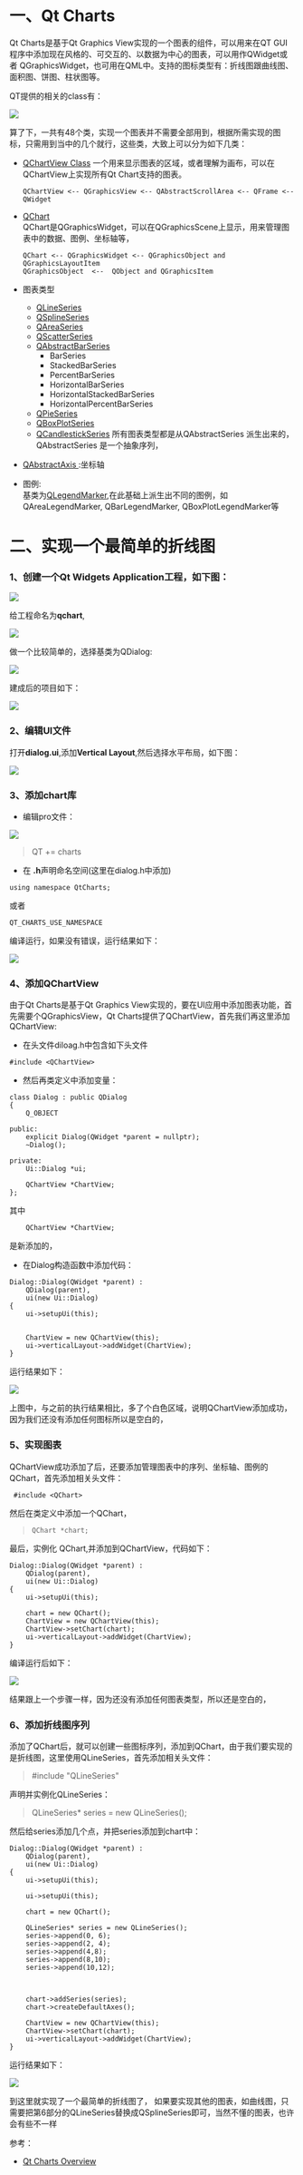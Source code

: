 
# 一、Qt Charts
Qt Charts是基于Qt Graphics View实现的一个图表的组件，可以用来在QT GUI程序中添加现在风格的、可交互的、以数据为中心的图表，可以用作QWidget或者 QGraphicsWidget，也可用在QML中。支持的图标类型有：折线图跟曲线图、面积图、饼图、柱状图等。

QT提供的相关的class有：

![](img/Cpp_class.png)                 

算了下，一共有48个类，实现一个图表并不需要全部用到，根据所需实现的图标，只需用到当中的几个就行，这些类，大致上可以分为如下几类：
* [QChartView Class](https://doc.qt.io/qt-5/qchartview.html)
一个用来显示图表的区域，或者理解为画布，可以在QChartView上实现所有Qt Chart支持的图表。
    ```
    QChartView <-- QGraphicsView <-- QAbstractScrollArea <-- QFrame <-- QWidget
    ```

* [QChart](https://doc.qt.io/qt-5/qchart.html)                   
  QChart是QGraphicsWidget，可以在QGraphicsScene上显示，用来管理图表中的数据、图例、坐标轴等，
  ```
  QChart <-- QGraphicsWidget <-- QGraphicsObject and QGraphicsLayoutItem
  QGraphicsObject  <--  QObject and QGraphicsItem
  ```
*  图表类型
    * [QLineSeries](https://doc.qt.io/qt-5/qlineseries.html)
    * [QSplineSeries](https://doc.qt.io/qt-5/qsplineseries.html)
    * [QAreaSeries]()
    * [QScatterSeries]()
    * [QAbstractBarSeries](https://doc.qt.io/qt-5/qml-qtcharts-abstractbarseries.html)
      * BarSeries
      * StackedBarSeries 
      * PercentBarSeries
      * HorizontalBarSeries
      *  HorizontalStackedBarSeries 
      *  HorizontalPercentBarSeries
    * [QPieSeries ]()
    * [QBoxPlotSeries ]()
    * [QCandlestickSeries]()
  所有图表类型都是从QAbstractSeries 派生出来的，QAbstractSeries 是一个抽象序列，
* [QAbstractAxis ]():坐标轴
* 图例:               
  基类为[QLegendMarker](https://doc.qt.io/qt-5/qlegendmarker.html),在此基础上派生出不同的图例，如QAreaLegendMarker, QBarLegendMarker, QBoxPlotLegendMarker等

# 二、实现一个最简单的折线图
### 1、创建一个Qt Widgets Application工程，如下图：

![](img/create_project.png)

给工程命名为**qchart**,

![](img/name_project.png)

做一个比较简单的，选择基类为QDialog:

![](img/dialog_project.png)

建成后的项目如下：

![](img/project_overview.png)

### 2、编辑UI文件
打开**dialog.ui**,添加**Vertical Layout**,然后选择水平布局，如下图：

![](img/edit_ui_file.png)

### 3、添加chart库
* 编辑pro文件：
  

![](img/edit_pro_file.png)

> QT += charts

* 在 **.h**声明命名空间(这里在dialog.h中添加)
  
```
using namespace QtCharts;
```
或者
```
QT_CHARTS_USE_NAMESPACE
```

编译运行，如果没有错误，运行结果如下：

![](img/init.png)

### 4、添加QChartView                     
由于Qt Charts是基于Qt Graphics View实现的，要在UI应用中添加图表功能，首先需要个QGraphicsView，Qt Charts提供了QChartView，首先我们再这里添加QChartView:
* 在头文件diloag.h中包含如下头文件
```
#include <QChartView>
```
* 然后再类定义中添加变量：
```
class Dialog : public QDialog
{
    Q_OBJECT

public:
    explicit Dialog(QWidget *parent = nullptr);
    ~Dialog();

private:
    Ui::Dialog *ui;

    QChartView *ChartView;
};
```
其中
```
    QChartView *ChartView;
```
是新添加的，

* 在Dialog构造函数中添加代码：
```
Dialog::Dialog(QWidget *parent) :
    QDialog(parent),
    ui(new Ui::Dialog)
{
    ui->setupUi(this);


    ChartView = new QChartView(this);
    ui->verticalLayout->addWidget(ChartView);
}
```

运行结果如下：

![](img/add_chartView.png)

上图中，与之前的执行结果相比，多了个白色区域，说明QChartView添加成功，因为我们还没有添加任何图标所以是空白的，

### 5、实现图表
QChartView成功添加了后，还要添加管理图表中的序列、坐标轴、图例的QChart，首先添加相关头文件：
```
 #include <QChart>
```

 然后在类定义中添加一个QChart，
>     QChart *chart;

最后，实例化 QChart,并添加到QChartView，代码如下：
```
Dialog::Dialog(QWidget *parent) :
    QDialog(parent),
    ui(new Ui::Dialog)
{
    ui->setupUi(this);

    chart = new QChart();
    ChartView = new QChartView(this);
    ChartView->setChart(chart);
    ui->verticalLayout->addWidget(ChartView);
}
```
编译运行后如下：

![](img/with_qchart.png)

结果跟上一个步骤一样，因为还没有添加任何图表类型，所以还是空白的，

### 6、添加折线图序列
添加了QChart后，就可以创建一些图标序列，添加到QChart，由于我们要实现的是折线图，这里使用QLineSeries，首先添加相关头文件：
 > #include "QLineSeries"

声明并实例化QLineSeries：
 > QLineSeries* series = new QLineSeries();

然后给series添加几个点，并把series添加到chart中：
```
Dialog::Dialog(QWidget *parent) :
    QDialog(parent),
    ui(new Ui::Dialog)
{
    ui->setupUi(this);

    ui->setupUi(this);

    chart = new QChart();

    QLineSeries* series = new QLineSeries();
    series->append(0, 6);
    series->append(2, 4);
    series->append(4,8);
    series->append(8,10);
    series->append(10,12);



    chart->addSeries(series);
    chart->createDefaultAxes();

    ChartView = new QChartView(this);
    ChartView->setChart(chart);
    ui->verticalLayout->addWidget(ChartView);
}
```
运行结果如下：

![](img/linechart.png)

到这里就实现了一个最简单的折线图了，
如果要实现其他的图表，如曲线图，只需要把第6部分的QLineSeries替换成QSplineSeries即可，当然不懂的图表，也许会有些不一样


参考：
* [Qt Charts Overview](https://doc.qt.io/qt-5/qtcharts-overview.html)




